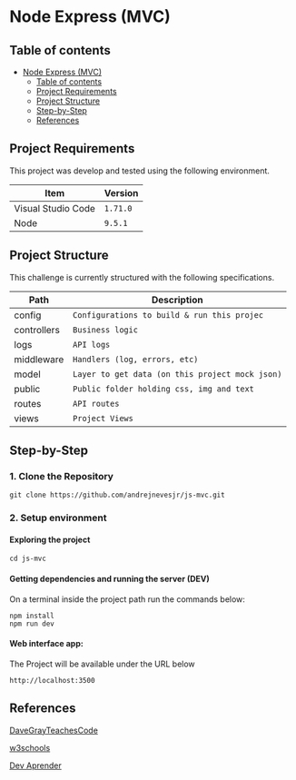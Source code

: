 # Node Express (MVC)

## Table of contents

- [Node Express (MVC)](<#node--express--(mvc)>)
  - [Table of contents](#table-of-contents)
  - [Project Requirements](#project-requirements)
  - [Project Structure](#project-structure)
  - [Step-by-Step](#step-by-step)
  - [References](#references)

## Project Requirements

This project was develop and tested using the following environment.

| Item               | Version  |
| ------------------ | -------- |
| Visual Studio Code | `1.71.0` |
| Node               | `9.5.1`  |

## Project Structure

This challenge is currently structured with the following specifications.

| Path        | Description                                     |
| ----------- | ----------------------------------------------- |
| config      | `Configurations to build & run this projec`     |
| controllers | `Business logic`                                |
| logs        | `API logs`                                      |
| middleware  | `Handlers (log, errors, etc)`                   |
| model       | `Layer to get data (on this project mock json)` |
| public      | `Public folder holding css, img and text`       |
| routes      | `API routes`                                    |
| views       | `Project Views`                                 |

## Step-by-Step

### 1. Clone the Repository

`git clone https://github.com/andrejnevesjr/js-mvc.git`

### 2. Setup environment

#### Exploring the project

```
cd js-mvc
```

#### Getting dependencies and running the server (DEV)

On a terminal inside the project path run the commands below:

```
npm install
npm run dev
```

#### Web interface app:

The Project will be available under the URL below

```
http://localhost:3500
```

## References

[DaveGrayTeachesCode](https://www.youtube.com/@DaveGrayTeachesCode)

[w3schools](https://www.w3schools.com/js/)

[Dev Aprender](https://www.youtube.com/@DevAprender)
